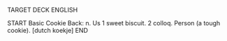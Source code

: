 TARGET DECK
ENGLISH

START
Basic
Cookie
Back: n. Us 1 sweet biscuit. 2 colloq. Person (a tough cookie). [dutch koekje]
END
